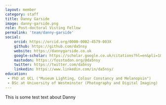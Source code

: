 ```yaml
---
layout: member
category: staff
title: Danny Garside
image: danny-garside.png
role: Post-doctoral Visting Fellow
permalink: 'team/danny-garside'
social:
    orcid: https://orcid.org/0000-0002-4579-003X
    github: https://github.com/da5nsy
    website: https://dannygarside.co.uk
    google-scholar: https://scholar.google.co.uk/citations?hl=en&pli=1&user=6I_zDKUAAAAJ
    mastodon: https://fosstodon.org/@da5nsy
    twitter: https://twitter.com/da5nsy
    linkedin: https://www.linkedin.com/in/da5nsy/
education:
 - PhD at UCL ("Museum Lighting, Colour Constancy and Melanopsin")
 - BSc at University of Westminster (Photography and Digital Imaging)
---
```


This is some test text about Danny
